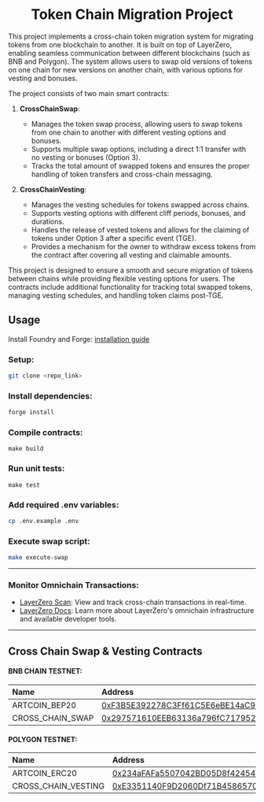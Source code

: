 # <h1 align="center"> Token Chain Migration Project </h1>

This project implements a cross-chain token migration system for migrating tokens from one blockchain to another. It is built on top of LayerZero, enabling seamless communication between different blockchains (such as BNB and Polygon). The system allows users to swap old versions of tokens on one chain for new versions on another chain, with various options for vesting and bonuses.

The project consists of two main smart contracts:

1. **CrossChainSwap**:

   - Manages the token swap process, allowing users to swap tokens from one chain to another with different vesting options and bonuses.
   - Supports multiple swap options, including a direct 1:1 transfer with no vesting or bonuses (Option 3).
   - Tracks the total amount of swapped tokens and ensures the proper handling of token transfers and cross-chain messaging.

2. **CrossChainVesting**:
   - Manages the vesting schedules for tokens swapped across chains.
   - Supports vesting options with different cliff periods, bonuses, and durations.
   - Handles the release of vested tokens and allows for the claiming of tokens under Option 3 after a specific event (TGE).
   - Provides a mechanism for the owner to withdraw excess tokens from the contract after covering all vesting and claimable amounts.

This project is designed to ensure a smooth and secure migration of tokens between chains while providing flexible vesting options for users. The contracts include additional functionality for tracking total swapped tokens, managing vesting schedules, and handling token claims post-TGE.

## Usage

Install Foundry and Forge: [installation guide](https://book.getfoundry.sh/getting-started/installation)

### Setup:

```bash
git clone <repo_link>
```

### Install dependencies:

```bash
forge install
```

### Compile contracts:

```shell
make build
```

### Run unit tests:

```shell
make test
```

### Add required .env variables:

```bash
cp .env.example .env
```

### Execute swap script:

```bash
make execute-swap
```

---
### Monitor Omnichain Transactions: 

- [LayerZero Scan](https://testnet.layerzeroscan.com/): View and track cross-chain transactions in real-time.
- [LayerZero Docs](https://docs.layerzero.network/v2/developers/evm/tooling/layerzeroscan): Learn more about LayerZero's omnichain infrastructure and available developer tools.
---

<h2> Cross Chain Swap & Vesting Contracts </h2>

#### BNB CHAIN TESTNET:

| Name             | Address                                                                                                                      |
| :--------------- | :--------------------------------------------------------------------------------------------------------------------------- |
| ARTCOIN_BEP20    | [0xF3B5E392278C3Ff61C5E6eBE14aC9EB5EdEb976a](https://testnet.bscscan.com/address/0xF3B5E392278C3Ff61C5E6eBE14aC9EB5EdEb976a) |
| CROSS_CHAIN_SWAP | [0x297571610EEB63136a796fC717952017BC3A6774](https://testnet.bscscan.com/address/0x297571610EEB63136a796fC717952017BC3A6774) |

#### POLYGON TESTNET:

| Name                | Address                                                                                                                        |
| :------------------ | :----------------------------------------------------------------------------------------------------------------------------- |
| ARTCOIN_ERC20       | [0x234aFAFa5507042BD05D8f42454616BA103004B1](https://amoy.polygonscan.com/address/0x234aFAFa5507042BD05D8f42454616BA103004B1) |
| CROSS_CHAIN_VESTING | [0xE3351140F9D2060Df71B458657099beA83b095C0](https://amoy.polygonscan.com/address/0xE3351140F9D2060Df71B458657099beA83b095C0) |
